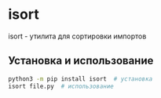 # isort

isort - утилита для сортировки импортов

## Установка и использование

```bash
python3 -m pip install isort  # установка
isort file.py  # использование
```
